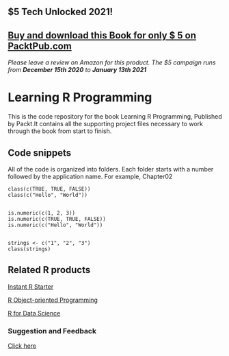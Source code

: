 ## $5 Tech Unlocked 2021!
[Buy and download this Book for only $ 5 on PacktPub.com](https://www.packtpub.com/product/learning-r-programming/9781785889776)
-----
*Please leave a review on Amazon for this product. The $5 campaign     runs from __December 15th 2020__ to __January 13th 2021__*

# Learning R Programming

This is the code repository for the book Learning R Programming, Published by Packt.It contains all the supporting project files necessary to work through the book from start to finish.


## Code snippets
All of the code is organized into folders. Each folder starts with a number followed by the application name. For example, Chapter02
~~~
class(c(TRUE, TRUE, FALSE))
class(c("Hello", "World"))


is.numeric(c(1, 2, 3))
is.numeric(c(TRUE, TRUE, FALSE))
is.numeric(c("Hello", "World"))


strings <- c("1", "2", "3")
class(strings)
~~~

## Related R products

[Instant R Starter](https://www.packtpub.com/big-data-and-business-intelligence/instant-r-starter-instant?utm_source=github&utm_campaign=9781782163503&utm_medium=repository)

[R Object-oriented Programming](https://www.packtpub.com/big-data-and-business-intelligence/r-object-oriented-programming?utm_source=github&utm_medium=repository&utm_campaign=9781783986682)

[R for Data Science](https://www.packtpub.com/big-data-and-business-intelligence/r-data-science?utm_source=github&utm_medium=repository&utm_campaign=9781784390860)

### Suggestion and Feedback 
[Click here](https://docs.google.com/forms/d/e/1FAIpQLSe5qwunkGf6PUvzPirPDtuy1Du5Rlzew23UBp2S-P3wB-GcwQ/viewform)
